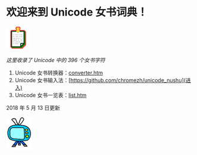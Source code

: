 # 欢迎来到 Unicode 女书词典！

![](0012.gif)

_这里收录了 Unicode 中的 396 个女书字符_

1. Unicode 女书转换器：[converter.htm](进入)
1. Unicode 女书输入法：[https://github.com/chromezh/unicode_nushu](进入)
1. Unicode 女书一览表：[list.htm](进入)

2018 年 5 月 13 日更新

![](v4_anim022.gif)
